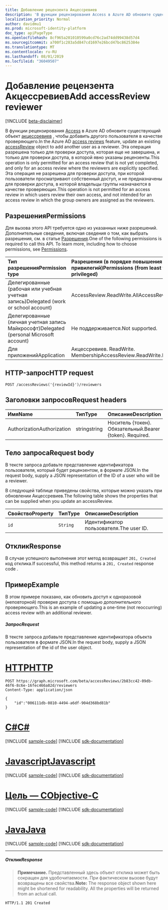 ```yaml
---
title: Добавление рецензента Акцессревиев
description: 'В функции рецензирования Access в Azure AD обновите существующий объект Акцессревиев, чтобы добавить другого пользователя в качестве проверяющего.  Эта операция разрешена только для проверки доступа, которая еще не завершена, и только для проверки доступа, в которой явно указаны рецензенты. Эта операция не разрешена для проверки доступа, при которой пользователи просматривают собственный доступ, и не предназначены для проверки доступа, в которой владельцы группы назначаются в качестве проверяющих. '
localization_priority: Normal
author: davidmu1
ms.prod: microsoft-identity-platform
doc_type: apiPageType
ms.openlocfilehash: 8cf965a201010599a0cd76c2ad74dd99438d57d4
ms.sourcegitcommit: a700f1c283a5d847cd1697e26bcd47bc8625384e
ms.translationtype: MT
ms.contentlocale: ru-RU
ms.lasthandoff: 08/01/2019
ms.locfileid: "36049507"
---
```

# <a name="add-accessreview-reviewer"></a><span data-ttu-id="2cdd6-105">Добавление рецензента Акцессревиев</span><span class="sxs-lookup"><span data-stu-id="2cdd6-105">Add accessReview reviewer</span></span>

[!INCLUDE [beta-disclaimer](../../includes/beta-disclaimer.md)]

<span data-ttu-id="2cdd6-106">В функции рецензирования [Access](../resources/accessreviews-root.md) в Azure AD обновите существующий объект [акцессревиев](../resources/accessreview.md) , чтобы добавить другого пользователя в качестве проверяющего.</span><span class="sxs-lookup"><span data-stu-id="2cdd6-106">In the Azure AD [access reviews](../resources/accessreviews-root.md) feature, update an existing [accessReview](../resources/accessreview.md) object to add another user as a reviewer.</span></span>  <span data-ttu-id="2cdd6-107">Эта операция разрешена только для проверки доступа, которая еще не завершена, и только для проверки доступа, в которой явно указаны рецензенты.</span><span class="sxs-lookup"><span data-stu-id="2cdd6-107">This operation is only permitted for an access review that is not yet completed, and only for an access review where the reviewers are explicitly specified.</span></span> <span data-ttu-id="2cdd6-108">Эта операция не разрешена для проверки доступа, при которой пользователи просматривают собственный доступ, и не предназначены для проверки доступа, в которой владельцы группы назначаются в качестве проверяющих.</span><span class="sxs-lookup"><span data-stu-id="2cdd6-108">This operation is not permitted for an access review in which users review their own access, and not intended for an access review in which the group owners are assigned as the reviewers.</span></span> 


## <a name="permissions"></a><span data-ttu-id="2cdd6-109">Разрешения</span><span class="sxs-lookup"><span data-stu-id="2cdd6-109">Permissions</span></span>
<span data-ttu-id="2cdd6-p103">Для вызова этого API требуется одно из указанных ниже разрешений. Дополнительные сведения, включая сведения о том, как выбрать разрешения, см. в статье [Разрешения](/graph/permissions-reference).</span><span class="sxs-lookup"><span data-stu-id="2cdd6-p103">One of the following permissions is required to call this API. To learn more, including how to choose permissions, see [Permissions](/graph/permissions-reference).</span></span>

|<span data-ttu-id="2cdd6-112">Тип разрешения</span><span class="sxs-lookup"><span data-stu-id="2cdd6-112">Permission type</span></span>                        | <span data-ttu-id="2cdd6-113">Разрешения (в порядке повышения привилегий)</span><span class="sxs-lookup"><span data-stu-id="2cdd6-113">Permissions (from least to most privileged)</span></span>              |
|:--------------------------------------|:---------------------------------------------------------|
|<span data-ttu-id="2cdd6-114">Делегированные (рабочая или учебная учетная запись)</span><span class="sxs-lookup"><span data-stu-id="2cdd6-114">Delegated (work or school account)</span></span>     | <span data-ttu-id="2cdd6-115">AccessReview.ReadWrite.All</span><span class="sxs-lookup"><span data-stu-id="2cdd6-115">AccessReview.ReadWrite.All</span></span> |
|<span data-ttu-id="2cdd6-116">Делегированные (личная учетная запись Майкрософт)</span><span class="sxs-lookup"><span data-stu-id="2cdd6-116">Delegated (personal Microsoft account)</span></span> | <span data-ttu-id="2cdd6-117">Не поддерживается.</span><span class="sxs-lookup"><span data-stu-id="2cdd6-117">Not supported.</span></span> |
|<span data-ttu-id="2cdd6-118">Для приложений</span><span class="sxs-lookup"><span data-stu-id="2cdd6-118">Application</span></span>                            | <span data-ttu-id="2cdd6-119">Акцессревиев. ReadWrite. Membership</span><span class="sxs-lookup"><span data-stu-id="2cdd6-119">AccessReview.ReadWrite.Membership</span></span> |

## <a name="http-request"></a><span data-ttu-id="2cdd6-120">HTTP-запрос</span><span class="sxs-lookup"><span data-stu-id="2cdd6-120">HTTP request</span></span>
<!-- { "blockType": "ignored" } -->
```http
POST /accessReviews('{reviewId}')/reviewers
```
## <a name="request-headers"></a><span data-ttu-id="2cdd6-121">Заголовки запросов</span><span class="sxs-lookup"><span data-stu-id="2cdd6-121">Request headers</span></span>
| <span data-ttu-id="2cdd6-122">Имя</span><span class="sxs-lookup"><span data-stu-id="2cdd6-122">Name</span></span>         | <span data-ttu-id="2cdd6-123">Тип</span><span class="sxs-lookup"><span data-stu-id="2cdd6-123">Type</span></span>        | <span data-ttu-id="2cdd6-124">Описание</span><span class="sxs-lookup"><span data-stu-id="2cdd6-124">Description</span></span> |
|:-------------|:------------|:------------|
| <span data-ttu-id="2cdd6-125">Authorization</span><span class="sxs-lookup"><span data-stu-id="2cdd6-125">Authorization</span></span> | <span data-ttu-id="2cdd6-126">string</span><span class="sxs-lookup"><span data-stu-id="2cdd6-126">string</span></span> | <span data-ttu-id="2cdd6-p104">Носитель \{токен\}. Обязательный.</span><span class="sxs-lookup"><span data-stu-id="2cdd6-p104">Bearer \{token\}. Required.</span></span> |

## <a name="request-body"></a><span data-ttu-id="2cdd6-129">Тело запроса</span><span class="sxs-lookup"><span data-stu-id="2cdd6-129">Request body</span></span>
<span data-ttu-id="2cdd6-130">В тексте запроса добавьте представление идентификатора пользователя, который будет рецензентом, в формате JSON.</span><span class="sxs-lookup"><span data-stu-id="2cdd6-130">In the request body, supply a JSON representation of the ID of a user who will be a reviewer.</span></span>

<span data-ttu-id="2cdd6-131">В следующей таблице приведены свойства, которые можно указать при обновлении Акцессревиев.</span><span class="sxs-lookup"><span data-stu-id="2cdd6-131">The following table shows the properties that can be supplied when you update an accessReview.</span></span>

| <span data-ttu-id="2cdd6-132">Свойство</span><span class="sxs-lookup"><span data-stu-id="2cdd6-132">Property</span></span>     | <span data-ttu-id="2cdd6-133">Тип</span><span class="sxs-lookup"><span data-stu-id="2cdd6-133">Type</span></span>        | <span data-ttu-id="2cdd6-134">Описание</span><span class="sxs-lookup"><span data-stu-id="2cdd6-134">Description</span></span> |
|:-------------|:------------|:------------|
| `id`        | `String`   | <span data-ttu-id="2cdd6-135">Идентификатор пользователя.</span><span class="sxs-lookup"><span data-stu-id="2cdd6-135">The user ID.</span></span>|


## <a name="response"></a><span data-ttu-id="2cdd6-136">Отклик</span><span class="sxs-lookup"><span data-stu-id="2cdd6-136">Response</span></span>
<span data-ttu-id="2cdd6-137">В случае успешного выполнения этот метод возвращает `201, Created` код отклика.</span><span class="sxs-lookup"><span data-stu-id="2cdd6-137">If successful, this method returns a `201, Created` response code .</span></span>

## <a name="example"></a><span data-ttu-id="2cdd6-138">Пример</span><span class="sxs-lookup"><span data-stu-id="2cdd6-138">Example</span></span>

<span data-ttu-id="2cdd6-139">В этом примере показано, как обновить доступ к одноразовой (неповторной) проверке доступа с помощью дополнительного проверяющего.</span><span class="sxs-lookup"><span data-stu-id="2cdd6-139">This is an example of updating a one-time (not reoccurring) access review with an additional reviewer.</span></span>

##### <a name="request"></a><span data-ttu-id="2cdd6-140">Запрос</span><span class="sxs-lookup"><span data-stu-id="2cdd6-140">Request</span></span>
<span data-ttu-id="2cdd6-141">В тексте запроса добавьте представление идентификатора объекта пользователя в формате JSON.</span><span class="sxs-lookup"><span data-stu-id="2cdd6-141">In the request body, supply a JSON representation of the id of the user object.</span></span>


# <a name="httptabhttp"></a>[<span data-ttu-id="2cdd6-142">HTTP</span><span class="sxs-lookup"><span data-stu-id="2cdd6-142">HTTP</span></span>](#tab/http)
<!-- {
  "blockType": "request",
  "name": "add_accessReview_reviewer"
}-->
```http
POST https://graph.microsoft.com/beta/accessReviews/2b83cc42-09db-46f6-8c6e-16fec466a82d/reviewers
Content-Type: application/json

{
    "id":"006111db-0810-4494-a6df-904d368bd81b"
}
```
# <a name="ctabcsharp"></a>[<span data-ttu-id="2cdd6-143">C#</span><span class="sxs-lookup"><span data-stu-id="2cdd6-143">C#</span></span>](#tab/csharp)
[!INCLUDE [sample-code](../includes/snippets/csharp/add-accessreview-reviewer-csharp-snippets.md)]
[!INCLUDE [sdk-documentation](../includes/snippets/snippets-sdk-documentation-link.md)]

# <a name="javascripttabjavascript"></a>[<span data-ttu-id="2cdd6-144">Javascript</span><span class="sxs-lookup"><span data-stu-id="2cdd6-144">Javascript</span></span>](#tab/javascript)
[!INCLUDE [sample-code](../includes/snippets/javascript/add-accessreview-reviewer-javascript-snippets.md)]
[!INCLUDE [sdk-documentation](../includes/snippets/snippets-sdk-documentation-link.md)]

# <a name="objective-ctabobjc"></a>[<span data-ttu-id="2cdd6-145">Цель — C</span><span class="sxs-lookup"><span data-stu-id="2cdd6-145">Objective-C</span></span>](#tab/objc)
[!INCLUDE [sample-code](../includes/snippets/objc/add-accessreview-reviewer-objc-snippets.md)]
[!INCLUDE [sdk-documentation](../includes/snippets/snippets-sdk-documentation-link.md)]

# <a name="javatabjava"></a>[<span data-ttu-id="2cdd6-146">Java</span><span class="sxs-lookup"><span data-stu-id="2cdd6-146">Java</span></span>](#tab/java)
[!INCLUDE [sample-code](../includes/snippets/java/add-accessreview-reviewer-java-snippets.md)]
[!INCLUDE [sdk-documentation](../includes/snippets/snippets-sdk-documentation-link.md)]

---


##### <a name="response"></a><span data-ttu-id="2cdd6-147">Отклик</span><span class="sxs-lookup"><span data-stu-id="2cdd6-147">Response</span></span>
><span data-ttu-id="2cdd6-p105">**Примечание.** Представленный здесь объект отклика может быть сокращен для удобочитаемости. При фактическом вызове будут возвращены все свойства.</span><span class="sxs-lookup"><span data-stu-id="2cdd6-p105">**Note:** The response object shown here might be shortened for readability. All the properties will be returned from an actual call.</span></span>
<!-- {
  "blockType": "response",
  "truncated": true
} -->
```http
HTTP/1.1 201 Created
```

<!--
{
  "type": "#page.annotation",
  "description": "Add accessReview reviewer",
  "keywords": "",
  "section": "documentation",
  "tocPath": "",
  "suppressions": [
  ]
}
-->
